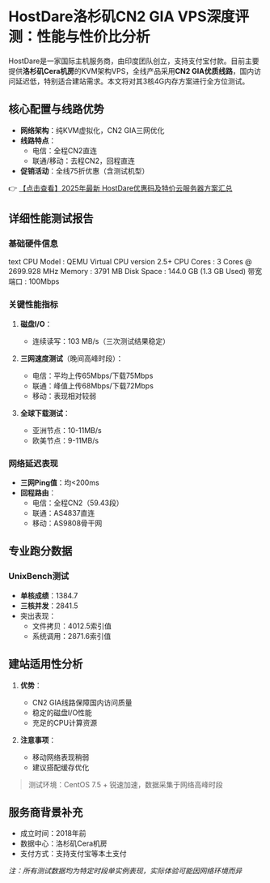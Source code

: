 # HostDare洛杉矶CN2 GIA VPS深度评测：性能与性价比分析

HostDare是一家国际主机服务商，由印度团队创立，支持支付宝付款。目前主要提供**洛杉矶Cera机房**的KVM架构VPS，全线产品采用**CN2 GIA优质线路**，国内访问延迟低，特别适合建站需求。本文将对其3核4G内存方案进行全方位测试。

## 核心配置与线路优势

- **网络架构**：纯KVM虚拟化，CN2 GIA三网优化
- **线路特点**：
  - 电信：全程CN2直连
  - 联通/移动：去程CN2，回程直连
- **促销活动**：全线75折优惠（含测试机型）

👉 [【点击查看】2025年最新 HostDare优惠码及特价云服务器方案汇总](https://bit.ly/hostdare)

## 详细性能测试报告

### 基础硬件信息
text
CPU Model    : QEMU Virtual CPU version 2.5+
CPU Cores    : 3 Cores @ 2699.928 MHz
Memory       : 3791 MB
Disk Space   : 144.0 GB (1.3 GB Used)
带宽端口     : 100Mbps

### 关键性能指标
1. **磁盘I/O**：
   - 连续读写：103 MB/s（三次测试结果稳定）

2. **三网速度测试**（晚间高峰时段）：
   - 电信：平均上传65Mbps/下载75Mbps
   - 联通：峰值上传68Mbps/下载72Mbps
   - 移动：表现相对较弱

3. **全球下载测试**：
   - 亚洲节点：10-11MB/s
   - 欧美节点：9-11MB/s

### 网络延迟表现
- **三网Ping值**：均<200ms
- **回程路由**：
  - 电信：全程CN2（59.43段）
  - 联通：AS4837直连
  - 移动：AS9808骨干网

## 专业跑分数据

### UnixBench测试
- **单核成绩**：1384.7
- **三核并发**：2841.5
- 突出表现：
  - 文件拷贝：4012.5索引值
  - 系统调用：2871.6索引值

## 建站适用性分析

1. **优势**：
   - CN2 GIA线路保障国内访问质量
   - 稳定的磁盘I/O性能
   - 充足的CPU计算资源

2. **注意事项**：
   - 移动网络表现稍弱
   - 建议搭配缓存优化

> 测试环境：CentOS 7.5 + 锐速加速，数据采集于网络高峰时段

## 服务商背景补充
- 成立时间：2018年前
- 数据中心：洛杉矶Cera机房
- 支付方式：支持支付宝等本土支付

*注：所有测试数据均为特定时段单实例表现，实际体验可能因网络环境而异*